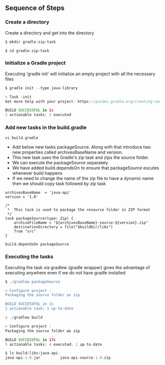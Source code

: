 ## Sequence of Steps
### Create a directory
Create a directory and get into the directory
``` sh
$ mkdir gradle-zip-task
```
```
$ cd gradle-zip-task
```
### Initialize a Gradle project
Executing 'gradle init' will initialize an empty project with all the necessary files

``` gradle
$ gradle init --type java-library

> Task :init
Get more help with your project: https://guides.gradle.org/creating-new-gradle-builds

BUILD SUCCESSFUL in 1s
2 actionable tasks: 2 executed
```
### Add new tasks in the build.gradle
``` sh
vi build.gradle
```
* Add below new tasks packageSource. Along with that introduce two new properties called archivesBaseName and version.
* This new task uses the Gradle's zip task and zips the source folder. 
* We can execute the packageSource separately 
* We have added build.dependsOn to ensure that packageSource excutes whenever build happens
* If we need to change the name of the zip file to have a dynamic name then we should copy task followed by zip task

``` vi
archivesBaseName  = 'java-api'
version = '1.0'

/*
 *  This task is used to package the resource folder in ZIP format
 */
task packageSource(type: Zip) {
    archiveFileName = "${archivesBaseName}-source-${version}.zip"	    
    destinationDirectory = file("$buildDir/libs")
    from "src"
}

build.dependsOn packageSource
```

### Executing the tasks
Executing the task via gradlew (gradle wrapper) gives the advantage of executing anywhere even if we do not have gradle installed

``` gradle
$ ./gradlew packageSource

> Configure project :
Packaging the source folder as zip

BUILD SUCCESSFUL in 1s
1 actionable task: 1 up-to-date

$ ./gradlew build

> Configure project :
Packaging the source folder as zip

BUILD SUCCESSFUL in 17s
5 actionable tasks: 4 executed, 1 up-to-date

$ ls build/libs/java-api-
java-api-1.0.jar         java-api-source-1.0.zip

```
